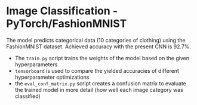 
# Image Classification - PyTorch/FashionMNIST

The model predicts categorical data (10 categories of clothing) using the FashionMNIST dataset. Achieved accuracy with the present CNN is 92.7%.

- The `train.py` script trains the weights of the model based on the given hyperparameters
- `tensorboard` is used to compare the yielded accuracies of different hyperparameter optimizations
- the `eval_conf_matrix.py` script creates a confusion matrix to evaluate the trained model in more detail (how well each image category was classified)
